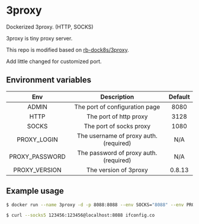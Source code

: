 # 3proxy
Dockerized 3proxy. (HTTP, SOCKS)

3proxy is tiny  proxy server.

This repo is modified based on [rb-dock8s/3proxy](https://github.com/rb-dock8s/3proxy).

Add little changed for customized port.

## Environment variables

|Env| Description | Default |
|:-:|:-:| :-: |
| ADMIN | The port of configuration page | 8080 |
| HTTP | The port of http proxy | 3128 |
| SOCKS | The port of socks proxy | 1080 |
| PROXY_LOGIN | The username of proxy auth. (required) | N/A |
| PROXY_PASSWORD | The password of proxy auth. (required) | N/A |
| PROXY_VERSION | The version of 3proxy | 0.8.13 |

## Example usage
```sh
$ docker run --name 3proxy -d -p 8088:8088 --env SOCKS="8088" --env PROXY_LOGIN="123456" --env PROXY_PASSWORD="123456" aquamars00/3proxy

$ curl --socks5 123456:123456@localhost:8088 ifconfig.co

```